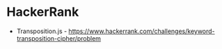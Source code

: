 # HackerRank

- Transposition.js  - https://www.hackerrank.com/challenges/keyword-transposition-cipher/problem
